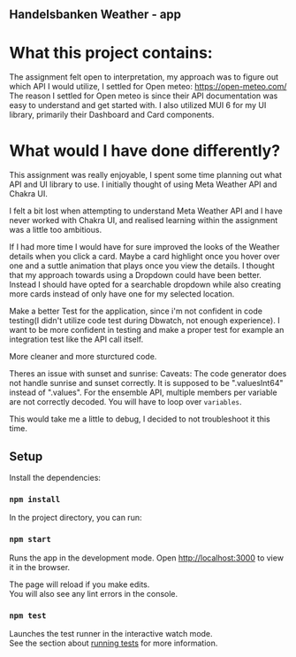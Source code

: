 ## Handelsbanken Weather - app

# What this project contains:

The assignment felt open to interpretation, my approach was to figure out which API I would utilize, I settled for Open meteo: https://open-meteo.com/
The reason I settled for Open meteo is since their API documentation was easy to understand and get started with.
I also utilized MUI 6 for my UI library, primarily their Dashboard and Card components.

# What would I have done differently?

This assignment was really enjoyable, I spent some time planning out what API and UI library to use. I initially thought of using Meta Weather API and Chakra UI.

I felt a bit lost when attempting to understand Meta Weather API and I have never worked with Chakra UI, and realised learning within the assignment was a little too ambitious.

If I had more time I would have for sure improved the looks of the Weather details when you click a card. Maybe a card highlight once you hover over one and a suttle animation that plays once you view the details.
I thought that my approach towards using a Dropdown could have been better. Instead I should have opted for a searchable dropdown while also creating more cards instead of only have one for my selected location.

Make a better Test for the application, since i'm not confident in code testing(I didn't utilize code test during Dbwatch, not enough experience). I want to be more confident in testing and make a proper test for example an integration test like the API call itself.

More cleaner and more sturctured code.

Theres an issue with sunset and sunrise:
Caveats: The code generator does not handle sunrise and sunset correctly. It is supposed to be ".valuesInt64" instead of ".values". For the ensemble API, multiple members per variable are not correctly decoded. You will have to loop over `variables`.

This would take me a little to debug, I decided to not troubleshoot it this time.

## Setup

Install the dependencies:

### `npm install`

In the project directory, you can run:

### `npm start`

Runs the app in the development mode.
Open [http://localhost:3000](http://localhost:3000) to view it in the browser.

The page will reload if you make edits.\
You will also see any lint errors in the console.

### `npm test`

Launches the test runner in the interactive watch mode.\
See the section about [running tests](https://facebook.github.io/create-react-app/docs/running-tests) for more information.
